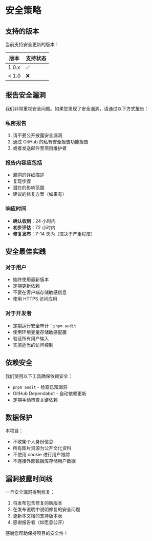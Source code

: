 # 安全策略

## 支持的版本

当前支持安全更新的版本：

| 版本 | 支持状态 |
| --- | --- |
| 1.0.x | ✅ |
| < 1.0 | ❌ |

## 报告安全漏洞

我们非常重视安全问题。如果您发现了安全漏洞，请通过以下方式报告：

### 私密报告
1. 请不要公开披露安全漏洞
2. 通过 GitHub 的私有安全报告功能报告
3. 或者发送邮件至项目维护者

### 报告内容应包括
- 漏洞的详细描述
- 复现步骤
- 潜在的影响范围
- 建议的修复方案（如果有）

### 响应时间
- **确认收到**：24 小时内
- **初步评估**：72 小时内
- **修复发布**：7-14 天内（取决于严重程度）

## 安全最佳实践

### 对于用户
- 始终使用最新版本
- 定期更新依赖
- 不要在客户端存储敏感信息
- 使用 HTTPS 访问应用

### 对于开发者
- 定期运行安全审计：`pnpm audit`
- 使用环境变量存储敏感配置
- 验证所有用户输入
- 实施适当的访问控制

## 依赖安全

我们使用以下工具确保依赖安全：
- `pnpm audit` - 检查已知漏洞
- GitHub Dependabot - 自动依赖更新
- 定期手动审查关键依赖

## 数据保护

本项目：
- 不收集个人身份信息
- 所有图片资源为公开文化资料
- 不使用 cookie 进行用户跟踪
- 不连接外部数据库存储用户数据

## 漏洞披露时间线

一旦安全漏洞得到修复：
1. 将发布包含修复的新版本
2. 在发布说明中说明修复的安全问题
3. 更新本文档的支持版本表
4. 感谢报告者（如愿意公开）

感谢您帮助保持项目的安全性！
